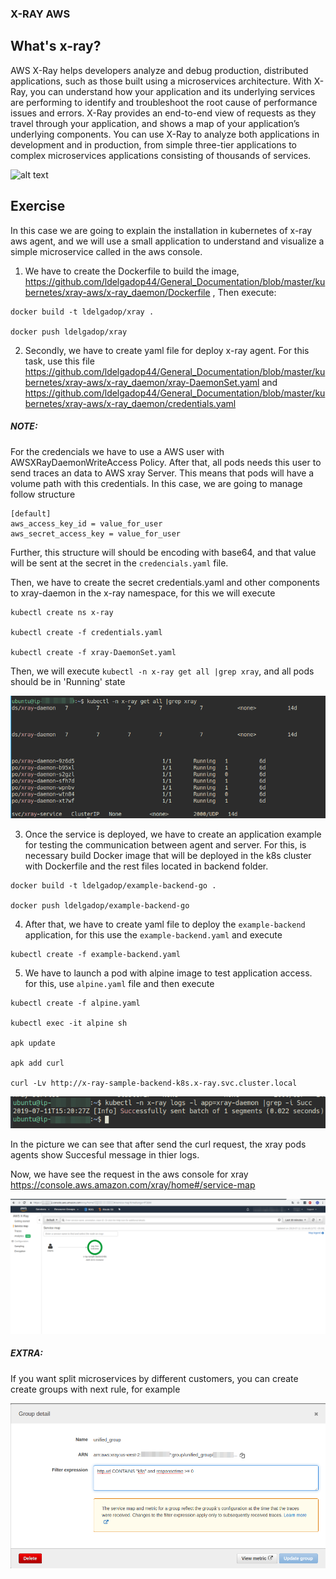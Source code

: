 ### X-RAY AWS

## What's x-ray?

AWS X-Ray helps developers analyze and debug production, distributed applications, such as those built using a microservices architecture. With X-Ray, you can understand how your application and its underlying services are performing to identify and troubleshoot the root cause of performance issues and errors. X-Ray provides an end-to-end view of requests as they travel through your application, and shows a map of your application’s underlying components. You can use X-Ray to analyze both applications in development and in production, from simple three-tier applications to complex microservices applications consisting of thousands of services.

![alt text](https://docs.aws.amazon.com/xray/latest/devguide/images/architecture-dataflow.png "Architecture AWS X-Ray. Taken from the AWS Official documentation")

## Exercise

In this case we are going to explain the installation in kubernetes of x-ray aws agent, and we will use a small application to understand and visualize a simple microservice called in the aws console.

1. We have to create the Dockerfile to build the image, https://github.com/ldelgadop44/General_Documentation/blob/master/kubernetes/xray-aws/x-ray_daemon/Dockerfile , Then execute:

```
docker build -t ldelgadop/xray .

docker push ldelgadop/xray
```

2. Secondly, we have to create yaml file for deploy x-ray agent. For this task, use this file https://github.com/ldelgadop44/General_Documentation/blob/master/kubernetes/xray-aws/x-ray_daemon/xray-DaemonSet.yaml and https://github.com/ldelgadop44/General_Documentation/blob/master/kubernetes/xray-aws/x-ray_daemon/credentials.yaml

##### NOTE: 
For the credencials we have to use a AWS user with AWSXRayDaemonWriteAccess Policy. After that, all pods needs this user to send traces an data to AWS xray Server. This means that pods will have a volume path with this credentials. In this case, we are going to manage follow structure 

```
[default]
aws_access_key_id = value_for_user
aws_secret_access_key = value_for_user

```

Further, this structure will should be encoding with base64, and that value will be sent at the secret in the `credencials.yaml` file.

Then, we have to create the secret credentials.yaml and other components to xray-daemon in the x-ray namespace, for this we will execute

```
kubectl create ns x-ray

kubectl create -f credentials.yaml

kubectl create -f xray-DaemonSet.yaml

```

Then, we will execute ```kubectl -n x-ray get all |grep xray```, and all pods should be in 'Running' state

![objects_xray.png](x-ray_daemon/images/objects_xray.png)

3. Once the service is deployed, we have to create an application example for testing the communication between agent and server. For this, is necessary build Docker image that will be deployed in the k8s cluster with Dockerfile and the rest files located in backend folder.

```
docker build -t ldelgadop/example-backend-go .

docker push ldelgadop/example-backend-go

```

4. After that, we have to create yaml file to deploy the `example-backend` application, for this use the `example-backend.yaml` and execute

```
kubectl create -f example-backend.yaml

```

5. We have to launch a pod with alpine image to test application access. for this, use `alpine.yaml` file and then execute

```
kubectl create -f alpine.yaml

kubectl exec -it alpine sh

apk update

apk add curl

curl -Lv http://x-ray-sample-backend-k8s.x-ray.svc.cluster.local

```

![success_xray.png](x-ray_daemon/images/success_xray.png)

In the picture we can see that after send the curl request, the xray pods agents show Succesful message in thier logs.

Now, we have see the request in the aws console for xray https://console.aws.amazon.com/xray/home#/service-map

![xray_console.png](x-ray_daemon/images/xray_console.png)

##### EXTRA:

If you want split microservices by different customers, you can create create groups with next rule, for example

![xray_group.png](x-ray_daemon/images/xray_group.png)